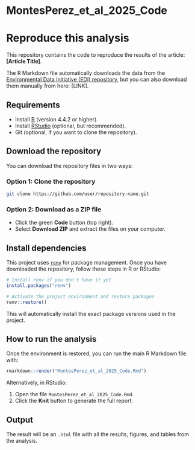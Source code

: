 # MontesPerez_et_al_2025_Code
# Reproduce this analysis

This repository contains the code to reproduce the results of the article: **[Article Title]**.

The R Markdown file automatically downloads the data from the  [Environmental Data Initiative (EDI) repository](https://edirepository.org/), but you can also download them manually from here: [LINK].

## Requirements

- Install [R](https://cran.r-project.org/) (version 4.4.2 or higher).
- Install [RStudio](https://posit.co/download/rstudio/) (optional, but recommended).
- Git (optional, if you want to clone the repository).

## Download the repository

You can download the repository files in two ways:

### Option 1: Clone the repository
```bash
git clone https://github.com/user/repository-name.git
```

### Option 2: Download as a ZIP file
- Click the green **Code** button (top right).
- Select **Download ZIP** and extract the files on your computer.

##  Install dependencies

This project uses [`renv`](https://rstudio.github.io/renv/) for package management. Once you have downloaded the repository, follow these steps in R or RStudio:

```r
# Install renv if you don't have it yet
install.packages("renv")

# Activate the project environment and restore packages
renv::restore()
```

This will automatically install the exact package versions used in the project.

##  How to run the analysis

Once the environment is restored, you can run the main R Markdown file with:

```r
rmarkdown::render("MontesPerez_et_al_2025_Code.Rmd")
```

Alternatively, in RStudio:
1. Open the file `MontesPerez_et_al_2025_Code.Rmd`.
2. Click the **Knit** button to generate the full report.

## Output

The result will be an `.html` file with all the results, figures, and tables from the analysis.